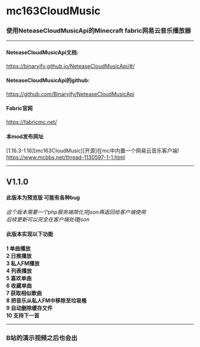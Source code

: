 # mc163CloudMusic

### **使用NeteaseCloudMusicApi的Minecraft fabric网易云音乐播放器**
****
#### NeteaseCloudMusicApi文档:
https://binaryify.github.io/NeteaseCloudMusicApi/#/
#### NeteaseCloudMusicApi的github:
https://github.com/Binaryify/NeteaseCloudMusicApi
#### Fabric官网
https://fabricmc.net/
#### 本mod发布网址
[1.16.3-1.16][mc163CloudMusic][开源]在mc中内置一个网易云音乐客户端!  
https://www.mcbbs.net/thread-1130597-1-1.html
****
## V1.1.0
#### 此版本为预览版 可能有各种bug
_这个版本需要一个php服务端简化完json再返回给客户端使用_  
_后续更新可以完全在客户端处理json_
#### 此版本实现以下功能
**1 单曲播放**  
**2 日推播放**  
**3 私人FM播放**  
**4 列表播放**  
**5 喜欢单曲**  
**6 收藏单曲**  
**7 获取相似歌曲**  
**8 把音乐从私人FM中移除至垃圾桶**  
**9 自动删除缓存文件**  
**10 支持下一首**  
****
### B站的演示视频之后也会出
